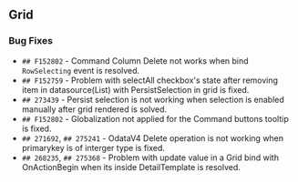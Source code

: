 ##  Grid

###    Bug Fixes

- `## F152802` - Command Column Delete not works when bind `RowSelecting` event is resolved.
- `## F152759` - Problem with selectAll checkbox's state after removing item in datasource(List) with PersistSelection in grid is fixed.
- `## 273439` - Persist selection is not working when selection is enabled manually after grid rendered is solved.
- `## F152802` - Globalization not applied for the Command buttons tooltip is fixed.
- `## 271692`, `## 275241` - OdataV4 Delete operation is not working when primarykey is of interger type is fixed.
- `## 268235`, `## 275368` - Problem with update value in a Grid bind with OnActionBegin when its inside DetailTemplate is resolved.

